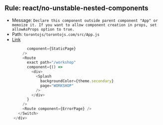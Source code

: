 ## Rule: react/no-unstable-nested-components
- Message: `Declare this component outside parent component "App" or memoize it. If you want to allow component creation in props, set allowAsProps option to true.`
- Path: `torontojs/torontojs.com/src/App.js`
- [Link](https://github.com/torontojs/torontojs.com/blob/HEAD/src/App.js#L25-L31)
```js
          component={StaticPage}
        />
        <Route
          exact path="/workshop"
          component={() =>
            <div>
              <Splash
                backgroundColor={theme.secondary}
                page="WORKSHOP"
              />
            </div>
          }
        />
        <Route component={ErrorPage} />
      </Switch>
    </div>
```
